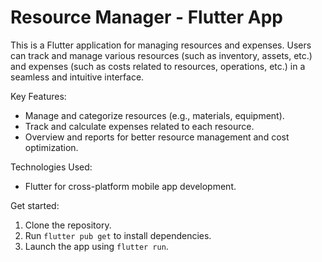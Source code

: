 # Resource Manager - Flutter App

This is a Flutter application for managing resources and expenses. Users can track and manage various resources (such as inventory, assets, etc.) and expenses (such as costs related to resources, operations, etc.) in a seamless and intuitive interface.

Key Features:
- Manage and categorize resources (e.g., materials, equipment).
- Track and calculate expenses related to each resource.
- Overview and reports for better resource management and cost optimization.

Technologies Used:
- Flutter for cross-platform mobile app development.

Get started:
1. Clone the repository.
2. Run `flutter pub get` to install dependencies.
3. Launch the app using `flutter run`.

